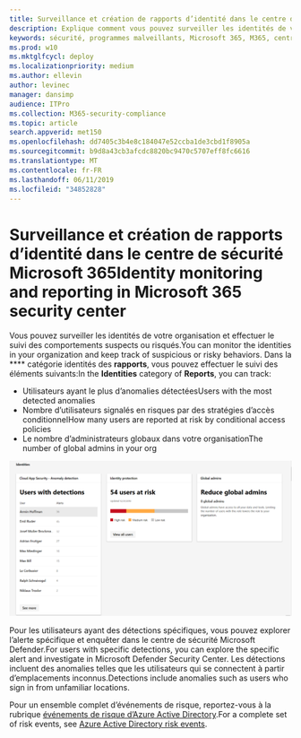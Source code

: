 ```yaml
---
title: Surveillance et création de rapports d’identité dans le centre de sécurité Microsoft 365
description: Explique comment vous pouvez surveiller les identités de votre organisation et effectuer le suivi des comportements suspects ou risqués.
keywords: sécurité, programmes malveillants, Microsoft 365, M365, centre de sécurité, moniteur, rapport, identité
ms.prod: w10
ms.mktglfcycl: deploy
ms.localizationpriority: medium
ms.author: ellevin
author: levinec
manager: dansimp
audience: ITPro
ms.collection: M365-security-compliance
ms.topic: article
search.appverid: met150
ms.openlocfilehash: dd7405c3b4e8c184047e52ccba1de3cbd1f8905a
ms.sourcegitcommit: b9d8a43cb3afcdc8820bc9470c5707eff8fc6616
ms.translationtype: MT
ms.contentlocale: fr-FR
ms.lasthandoff: 06/11/2019
ms.locfileid: "34852828"
---
```

# <a name="identity-monitoring-and-reporting-in-microsoft-365-security-center"></a><span data-ttu-id="705d0-104">Surveillance et création de rapports d’identité dans le centre de sécurité Microsoft 365</span><span class="sxs-lookup"><span data-stu-id="705d0-104">Identity monitoring and reporting in Microsoft 365 security center</span></span>

<span data-ttu-id="705d0-105">Vous pouvez surveiller les identités de votre organisation et effectuer le suivi des comportements suspects ou risqués.</span><span class="sxs-lookup"><span data-stu-id="705d0-105">You can monitor the identities in your organization and keep track of suspicious or risky behaviors.</span></span> <span data-ttu-id="705d0-106">Dans la \*\*\*\* catégorie identités des **rapports**, vous pouvez effectuer le suivi des éléments suivants:</span><span class="sxs-lookup"><span data-stu-id="705d0-106">In the **Identities** category of **Reports**, you can track:</span></span>

* <span data-ttu-id="705d0-107">Utilisateurs ayant le plus d’anomalies détectées</span><span class="sxs-lookup"><span data-stu-id="705d0-107">Users with the most detected anomalies</span></span>
* <span data-ttu-id="705d0-108">Nombre d’utilisateurs signalés en risques par des stratégies d’accès conditionnel</span><span class="sxs-lookup"><span data-stu-id="705d0-108">How many users are reported at risk by conditional access policies</span></span>
* <span data-ttu-id="705d0-109">Le nombre d’administrateurs globaux dans votre organisation</span><span class="sxs-lookup"><span data-stu-id="705d0-109">The number of global admins in your org</span></span>

![Catégorie d’identités de la page rapports](./media/security-docs/identities.png)

<span data-ttu-id="705d0-111">Pour les utilisateurs ayant des détections spécifiques, vous pouvez explorer l’alerte spécifique et enquêter dans le centre de sécurité Microsoft Defender.</span><span class="sxs-lookup"><span data-stu-id="705d0-111">For users with specific detections, you can explore the specific alert and investigate in Microsoft Defender Security Center.</span></span> <span data-ttu-id="705d0-112">Les détections incluent des anomalies telles que les utilisateurs qui se connectent à partir d’emplacements inconnus.</span><span class="sxs-lookup"><span data-stu-id="705d0-112">Detections include anomalies such as users who sign in from unfamiliar locations.</span></span>

<span data-ttu-id="705d0-113">Pour un ensemble complet d’événements de risque, reportez-vous à la rubrique [événements de risque d’Azure Active Directory](https://docs.microsoft.com/azure/active-directory/reports-monitoring/concept-risk-events).</span><span class="sxs-lookup"><span data-stu-id="705d0-113">For a complete set of risk events, see [Azure Active Directory risk events](https://docs.microsoft.com/azure/active-directory/reports-monitoring/concept-risk-events).</span></span>
